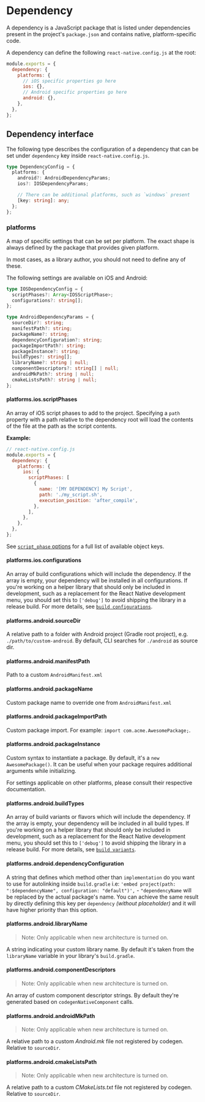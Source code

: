 # Dependency

A dependency is a JavaScript package that is listed under dependencies present in the project's `package.json` and contains native, platform-specific code.

A dependency can define the following `react-native.config.js` at the root:

```js
module.exports = {
  dependency: {
    platforms: {
      // iOS specific properties go here
      ios: {},
      // Android specific properties go here
      android: {},
    },
  },
};
```

## Dependency interface

The following type describes the configuration of a dependency that can be set under `dependency` key inside `react-native.config.js`.

```ts
type DependencyConfig = {
  platforms: {
    android?: AndroidDependencyParams;
    ios?: IOSDependencyParams;

    // There can be additional platforms, such as `windows` present
    [key: string]: any;
  };
};
```

### platforms

A map of specific settings that can be set per platform. The exact shape is always defined by the package that provides given platform.

In most cases, as a library author, you should not need to define any of these.

The following settings are available on iOS and Android:

```ts
type IOSDependencyConfig = {
  scriptPhases?: Array<IOSScriptPhase>;
  configurations?: string[];
};

type AndroidDependencyParams = {
  sourceDir?: string;
  manifestPath?: string;
  packageName?: string;
  dependencyConfiguration?: string;
  packageImportPath?: string;
  packageInstance?: string;
  buildTypes?: string[];
  libraryName?: string | null;
  componentDescriptors?: string[] | null;
  androidMkPath?: string | null;
  cmakeListsPath?: string | null;
};
```

#### platforms.ios.scriptPhases

An array of iOS script phases to add to the project. Specifying a `path` property with a path relative to the dependency root will load the contents of the file at the path as the script contents.

**Example:**

```js
// react-native.config.js
module.exports = {
  dependency: {
    platforms: {
      ios: {
        scriptPhases: [
          {
            name: '[MY DEPENDENCY] My Script',
            path: './my_script.sh',
            execution_position: 'after_compile',
          },
        ],
      },
    },
  },
};
```

See [`script_phase` options](https://www.rubydoc.info/gems/cocoapods-core/Pod/Podfile/DSL#script_phase-instance_method) for a full list of available object keys.

#### platforms.ios.configurations

An array of build configurations which will include the dependency. If the array is empty, your dependency will be installed in all configurations. If you're working on a helper library that should only be included in development, such as a replacement for the React Native development menu, you should set this to `['debug']` to avoid shipping the library in a release build. For more details, see [`build configurations`](https://guides.cocoapods.org/syntax/podfile.html#pod).

#### platforms.android.sourceDir

A relative path to a folder with Android project (Gradle root project), e.g. `./path/to/custom-android`. By default, CLI searches for `./android` as source dir.

#### platforms.android.manifestPath

Path to a custom `AndroidManifest.xml`

#### platforms.android.packageName

Custom package name to override one from `AndroidManifest.xml`

#### platforms.android.packageImportPath

Custom package import. For example: `import com.acme.AwesomePackage;`.

#### platforms.android.packageInstance

Custom syntax to instantiate a package. By default, it's a `new AwesomePackage()`. It can be useful when your package requires additional arguments while initializing.

For settings applicable on other platforms, please consult their respective documentation.

#### platforms.android.buildTypes

An array of build variants or flavors which will include the dependency. If the array is empty, your dependency will be included in all build types. If you're working on a helper library that should only be included in development, such as a replacement for the React Native development menu, you should set this to `['debug']` to avoid shipping the library in a release build. For more details, see [`build variants`](https://developer.android.com/studio/build/build-variants#dependencies).

#### platforms.android.dependencyConfiguration

A string that defines which method other than `implementation` do you want to use
for autolinking inside `build.gradle` i.e: `'embed project(path: ":$dependencyName", configuration: "default")',` - `"dependencyName` will be replaced by the actual package's name. You can achieve the same result by directly defining this key per `dependency` _(without placeholder)_ and it will have higher priority than this option.

#### platforms.android.libraryName

> Note: Only applicable when new architecture is turned on.

A string indicating your custom library name. By default it's taken from the `libraryName` variable in your library's `build.gradle`.

#### platforms.android.componentDescriptors

> Note: Only applicable when new architecture is turned on.

An array of custom component descriptor strings. By default they're generated based on `codegenNativeComponent` calls.

#### platforms.android.androidMkPath

> Note: Only applicable when new architecture is turned on.

A relative path to a custom _Android.mk_ file not registered by codegen. Relative to `sourceDir`.

#### platforms.android.cmakeListsPath

> Note: Only applicable when new architecture is turned on.

A relative path to a custom _CMakeLists.txt_ file not registered by codegen. Relative to `sourceDir`.
